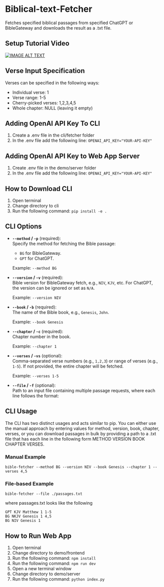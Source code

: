 # Biblical-text-Fetcher
Fetches specified biblical passages from specified ChatGPT or BibleGateway and downloads the result as a .txt file.

## Setup Tutorial Video
[![IMAGE ALT TEXT](http://img.youtube.com/vi/88Zg0OQ0gCc/0.jpg)](http://www.youtube.com/watch?v=88Zg0OQ0gCc "Setup Tutorial Video")

## Verse Input Specification
Verses can be specified in the following ways:

* Individual verse: 1
* Verse range: 1-5
* Cherry-picked verses: 1,2,3,4,5
* Whole chapter: NULL (leaving it empty)

## Adding OpenAI API Key To CLI
1) Create a .env file in the cli/fetcher folder
2) In the .env file add the following line: ```OPENAI_API_KEY="YOUR-API-KEY"```

## Adding OpenAI API Key to Web App Server
1) Create .env file in the demo/server folder
2) In the .env file add the following line: ```OPENAI_API_KEY="YOUR-API-KEY"```
   
## How to Download CLI
1) Open terminal
2) Change directory to cli
3) Run the following command: ```pip install -e .```

## CLI Options

- **`--method` / `-p`** (required):  
  Specify the method for fetching the Bible passage:
  - `BG` for BibleGateway.
  - `GPT` for ChatGPT.
  
  Example: `--method BG`

- **`--version` / `-v`** (required):  
  Bible version for BibleGateway fetch, e.g., `NIV`, `KJV`, etc. For ChatGPT, the version can be ignored or set as `N/A`.

  Example: `--version NIV`

- **`--book` / `-b`** (required):  
  The name of the Bible book, e.g., `Genesis`, `John`.

  Example: `--book Genesis`

- **`--chapter` / `-c`** (required):  
  Chapter number in the book.

  Example: `--chapter 1`

- **`--verses` / `-vs`** (optional):  
  Comma-separated verse numbers (e.g., `1,2,3`) or range of verses (e.g., `1-5`). If not provided, the entire chapter will be fetched.

  Example: `--verses 1-5`

- **`--file` / `-f`** (optional):  
  Path to an input file containing multiple passage requests, where each line follows the format:

## CLI Usage

The CLI has two distinct usages and acts similar to pip. You can either use the manual approach by entering values for method, version, book, chapter, verses, or you can download passages in bulk by providing a path to a .txt file that has each line in the following form METHOD VERSION BOOK CHAPTER VERSES. 

### Manual Example
```bible-fetcher --method BG --version NIV --book Genesis --chapter 1 --verses 4,5```

### File-based Example
```bible-fetcher --file ./passages.txt```

where passages.txt looks like the following

```
GPT KJV Matthew 1 1-5
BG NKJV Genesis 1 4,5
BG NIV Genesis 1
```

## How to Run Web App
1) Open terminal
2) Change directory to demo/frontend
3) Run the following command: ```npm install```
4) Run the following command: ```npm run dev```
5) Open a new terminal window
6) Change directory to demo/server
7) Run the following command: ```python index.py```
